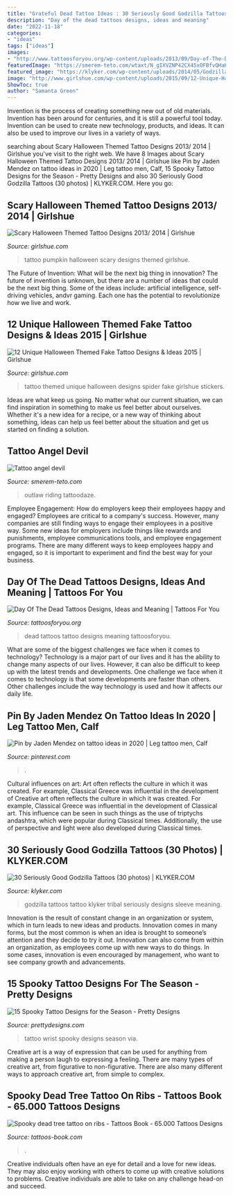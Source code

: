 ```yaml
---
title: "Grateful Dead Tattoo Ideas : 30 Seriously Good Godzilla Tattoos (30 Photos)"
description: "Day of the dead tattoos designs, ideas and meaning"
date: "2022-11-18"
categories:
- "ideas"
tags: ["ideas"]
images:
- "http://www.tattoosforyou.org/wp-content/uploads/2013/09/Day-of-The-Dead-Tattoo-Ideas.jpg"
featuredImage: "https://smerem-teto.com/wtaxt/N_gIXVZNP42CX45xOFBfvQHaKx.jpg"
featured_image: "https://klyker.com/wp-content/uploads/2014/05/Godzilla-tattoos-30.jpg"
image: "http://www.girlshue.com/wp-content/uploads/2015/09/12-Unique-Halloween-Themed-Tattoo-Designs-Ideas-2015-12.jpg"
ShowToc: true
author: "Samanta Green"
---
```



Invention is the process of creating something new out of old materials. Invention has been around for centuries, and it is still a powerful tool today. Invention can be used to create new technology, products, and ideas. It can also be used to improve our lives in a variety of ways.

	

		
searching about Scary Halloween Themed Tattoo Designs 2013/ 2014 | Girlshue you've visit to the right web. We have 8 Images about Scary Halloween Themed Tattoo Designs 2013/ 2014 | Girlshue like Pin by Jaden Mendez on tattoo ideas in 2020 | Leg tattoo men, Calf, 15 Spooky Tattoo Designs for the Season - Pretty Designs and also 30 Seriously Good Godzilla Tattoos (30 photos) | KLYKER.COM. Here you go:
		
    
## Scary Halloween Themed Tattoo Designs 2013/ 2014 | Girlshue

<img loading=lazy src="http://www.girlshue.com/wp-content/uploads/2016/07/unnamed-file-4935.jpg" onerror="this.onerror=null;this.src='https://tse2.mm.bing.net/th?id=OIP.04qalNKYkJi9s6Q-JguwOAAAAA&amp;pid=15.1';" alt="Scary Halloween Themed Tattoo Designs 2013/ 2014 | Girlshue">

_Source: girlshue.com_

>tattoo pumpkin halloween scary designs themed girlshue. 

	

The Future of Invention: What will be the next big thing in innovation?
The future of invention is unknown, but there are a number of ideas that could be the next big thing. Some of the ideas include: artificial intelligence, self-driving vehicles, andvr gaming. Each one has the potential to revolutionize how we live and work.

    
## 12 Unique Halloween Themed Fake Tattoo Designs &amp; Ideas 2015 | Girlshue

<img loading=lazy src="http://www.girlshue.com/wp-content/uploads/2015/09/12-Unique-Halloween-Themed-Tattoo-Designs-Ideas-2015-12.jpg" onerror="this.onerror=null;this.src='https://tse1.mm.bing.net/th?id=OIP.v21tqAPq9Tx8wtnsCMiIbQAAAA&amp;pid=15.1';" alt="12 Unique Halloween Themed Fake Tattoo Designs &amp; Ideas 2015 | Girlshue">

_Source: girlshue.com_

>tattoo themed unique halloween designs spider fake girlshue stickers. 

	

Ideas are what keep us going. No matter what our current situation, we can find inspiration in something to make us feel better about ourselves. Whether it's a new idea for a recipe, or a new way of thinking about something, ideas can help us feel better about the situation and get us started on finding a solution.

    
## Tattoo Angel Devil

<img loading=lazy src="https://smerem-teto.com/wtaxt/N_gIXVZNP42CX45xOFBfvQHaKx.jpg" onerror="this.onerror=null;this.src='https://tse1.mm.bing.net/th?id=OIP.d1MxQTmT5tZ2yz77X0dCwAAAAA&amp;pid=15.1';" alt="Tattoo angel devil">

_Source: smerem-teto.com_

>outlaw riding tattoodaze. 

	

Employee Engagement: How do employers keep their employees happy and engaged?
Employees are critical to a company's success. However, many companies are still finding ways to engage their employees in a positive way. Some new ideas for employers include things like rewards and punishments, employee communications tools, and employee engagement programs. There are many different ways to keep employees happy and engaged, so it is important to experiment and find the best way for your business.

    
## Day Of The Dead Tattoos Designs, Ideas And Meaning | Tattoos For You

<img loading=lazy src="http://www.tattoosforyou.org/wp-content/uploads/2013/09/Day-of-The-Dead-Tattoo-Ideas.jpg" onerror="this.onerror=null;this.src='https://tse3.mm.bing.net/th?id=OIP._IXI0D4yiCnVWAnIJbn_oAHaLH&amp;pid=15.1';" alt="Day Of The Dead Tattoos Designs, Ideas and Meaning | Tattoos For You">

_Source: tattoosforyou.org_

>dead tattoos tattoo designs meaning tattoosforyou. 

	

What are some of the biggest challenges we face when it comes to technology?
Technology is a major part of our lives and it has the ability to change many aspects of our lives. However, it can also be difficult to keep up with the latest trends and developments. One challenge we face when it comes to technology is that some developments are faster than others. Other challenges include the way technology is used and how it affects our daily life.

    
## Pin By Jaden Mendez On Tattoo Ideas In 2020 | Leg Tattoo Men, Calf

<img loading=lazy src="https://i.pinimg.com/736x/ad/fb/32/adfb3299679047903ba5019e9ed6b263.jpg" onerror="this.onerror=null;this.src='https://tse3.mm.bing.net/th?id=OIP.bmHB0JBEABWZlvh9_9hWywHaLR&amp;pid=15.1';" alt="Pin by Jaden Mendez on tattoo ideas in 2020 | Leg tattoo men, Calf">

_Source: pinterest.com_

>. 

	

Cultural influences on art: Art often reflects the culture in which it was created. For example, Classical Greece was influential in the development of
Creative art often reflects the culture in which it was created. For example, Classical Greece was influential in the development of Classical art. This influence can be seen in such things as the use of triptychs andashtra, which were popular during Classical times. Additionally, the use of perspective and light were also developed during Classical times.

    
## 30 Seriously Good Godzilla Tattoos (30 Photos) | KLYKER.COM

<img loading=lazy src="https://klyker.com/wp-content/uploads/2014/05/Godzilla-tattoos-30.jpg" onerror="this.onerror=null;this.src='https://tse4.mm.bing.net/th?id=OIP.aIKgqK60ajjW-bx6PGeMygHaJ4&amp;pid=15.1';" alt="30 Seriously Good Godzilla Tattoos (30 photos) | KLYKER.COM">

_Source: klyker.com_

>godzilla tattoos tattoo klyker tribal seriously designs sleeve meaning. 

	

Innovation is the result of constant change in an organization or system, which in turn leads to new ideas and products. Innovation comes in many forms, but the most common is when an idea is brought to someone’s attention and they decide to try it out. Innovation can also come from within an organization, as employees come up with new ways to do things. In some cases, innovation is even encouraged by management, who want to see company growth and advancements.

    
## 15 Spooky Tattoo Designs For The Season - Pretty Designs

<img loading=lazy src="http://www.prettydesigns.com/wp-content/uploads/2014/10/Wrist-Tattoo.jpg" onerror="this.onerror=null;this.src='https://tse2.mm.bing.net/th?id=OIP.jDLoEO6Eg5TjDzp7Goqw5QHaLH&amp;pid=15.1';" alt="15 Spooky Tattoo Designs for the Season - Pretty Designs">

_Source: prettydesigns.com_

>tattoo wrist spooky designs season via. 

	

Creative art is a way of expression that can be used for anything from making a person laugh to expressing a feeling. There are many types of creative art, from figurative to non-figurative. There are also many different ways to approach creative art, from simple to complex.

    
## Spooky Dead Tree Tattoo On Ribs - Tattoos Book - 65.000 Tattoos Designs

<img loading=lazy src="https://tattoos-book.com/wp-content/uploads/2016/02/spooky-dead-tree-tattoo-on-ribs.jpg" onerror="this.onerror=null;this.src='https://tse2.mm.bing.net/th?id=OIP.z4shxGfNSjQXfNPUssoILQHaJ4&amp;pid=15.1';" alt="Spooky dead tree tattoo on ribs - Tattoos Book - 65.000 Tattoos Designs">

_Source: tattoos-book.com_

>. 

	

Creative individuals often have an eye for detail and a love for new ideas. They may also enjoy working with others to come up with creative solutions to problems. Creative individuals are able to take on any challenge head-on and succeed.

